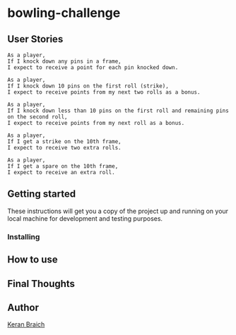 # bowling-challenge

## User Stories

```
As a player,
If I knock down any pins in a frame,
I expect to receive a point for each pin knocked down.
```
```
As a player,
If I knock down 10 pins on the first roll (strike),
I expect to receive points from my next two rolls as a bonus.
```
```
As a player,
If I knock down less than 10 pins on the first roll and remaining pins on the second roll,
I expect to receive points from my next roll as a bonus.
```
```
As a player,
If I get a strike on the 10th frame,
I expect to receive two extra rolls.
```
```
As a player,
If I get a spare on the 10th frame,
I expect to receive an extra roll.
```

## Getting started

These instructions will get you a copy of the project up and running on your local machine for development and testing purposes.

### Installing

## How to use

## Final Thoughts

## Author

[Keran Braich](https://github.com/ker-an)
